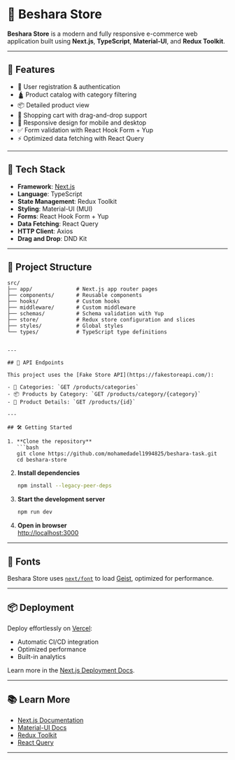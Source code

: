 
# 🛒 Beshara Store

**Beshara Store** is a modern and fully responsive e-commerce web application built using **Next.js**, **TypeScript**, **Material-UI**, and **Redux Toolkit**.

---

## 🚀 Features

- 🔐 User registration & authentication  
- 🛕️ Product catalog with category filtering  
- 📦 Detailed product view  
- 🛒 Shopping cart with drag-and-drop support  
- 📱 Responsive design for mobile and desktop  
- ✅ Form validation with React Hook Form + Yup  
- ⚡ Optimized data fetching with React Query  

---

## 🧰 Tech Stack

- **Framework**: [Next.js](https://nextjs.org/)
- **Language**: TypeScript
- **State Management**: Redux Toolkit
- **Styling**: Material-UI (MUI)
- **Forms**: React Hook Form + Yup
- **Data Fetching**: React Query
- **HTTP Client**: Axios
- **Drag and Drop**: DND Kit

---

## 📁 Project Structure

```
src/
├── app/              # Next.js app router pages
├── components/       # Reusable components
├── hooks/            # Custom hooks
├── middleware/       # Custom middleware
├── schemas/          # Schema validation with Yup
├── store/            # Redux store configuration and slices
├── styles/           # Global styles
└── types/            # TypeScript type definitions


---

## 📡 API Endpoints

This project uses the [Fake Store API](https://fakestoreapi.com/):

- 💂 Categories: `GET /products/categories`
- 📦 Products by Category: `GET /products/category/{category}`
- 📄 Product Details: `GET /products/{id}`

---

## 🛠️ Getting Started

1. **Clone the repository**  
   ```bash
   git clone https://github.com/mohamedadel1994825/beshara-task.git
   cd beshara-store
   ```

2. **Install dependencies**  
   ```bash
   npm install --legacy-peer-deps
   ```

3. **Start the development server**  
   ```bash
   npm run dev
   ```

4. **Open in browser**  
   [http://localhost:3000](http://localhost:3000)

---

## 🌠 Fonts

Beshara Store uses [`next/font`](https://nextjs.org/docs/app/building-your-application/optimizing/fonts) to load [Geist](https://vercel.com/font), optimized for performance.

---

## 📦 Deployment

Deploy effortlessly on [Vercel](https://vercel.com):

- Automatic CI/CD integration
- Optimized performance
- Built-in analytics

Learn more in the [Next.js Deployment Docs](https://nextjs.org/docs/app/building-your-application/deploying).

---

## 📚 Learn More

- [Next.js Documentation](https://nextjs.org/docs)
- [Material-UI Docs](https://mui.com/)
- [Redux Toolkit](https://redux-toolkit.js.org/)
- [React Query](https://tanstack.com/query/latest)

---

